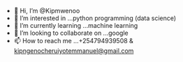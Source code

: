 - 👋 Hi, I’m @Kipmwenoo
- 👀 I’m interested in ...python programming (data science)
- 🌱 I’m currently learning ...machine learning
- 💞️ I’m looking to collaborate on ...google
- 📫 How to reach me ...+254794939508 & kipngenocheruiyotemmanuel@gmail.com

<!---
Kipmwenoo/Kipmwenoo is a ✨ special ✨ repository because its `README.md` (this file) appears on your GitHub profile.
You can click the Preview link to take a look at your changes.
--->
